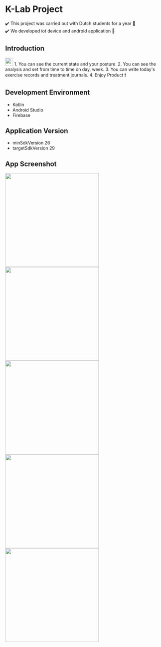 # K-Lab Project
✔️ This project was carried out with Dutch students for a year 👫  
✔️ We developed iot device and android application 📱

## Introduction
<img src="https://user-images.githubusercontent.com/54172475/94287269-09530d00-ff91-11ea-92e2-aad4d66f857d.png" width="25px"/>  
1. You can see the current state and your posture.
2. You can see the analysis and set from time to time on day, week.
3. You can write today's exercise records and treatment journals.
4. Enjoy Product ❗

## Development Environment
- Kotlin
- Android Studio
- Firebase

## Application Version
- minSdkVersion 26
- targetSdkVersion 29

## App Screenshot
<img src="https://user-images.githubusercontent.com/54172475/100825958-a738eb80-349c-11eb-8110-a84c574118e9.png" width="300px"/> <img src="https://user-images.githubusercontent.com/54172475/100825963-a902af00-349c-11eb-9446-c688f8f19141.png" width="300px"/>
<img src="https://user-images.githubusercontent.com/54172475/100825964-a99b4580-349c-11eb-8bd1-236b784f52f4.png" width="300px"/> <img src="https://user-images.githubusercontent.com/54172475/100825967-aa33dc00-349c-11eb-9bc5-6629b0e07e52.png" width="300px"/>
<img src="https://user-images.githubusercontent.com/54172475/100825968-ab650900-349c-11eb-919d-a16544eaa73a.png" width="300px"/> 
